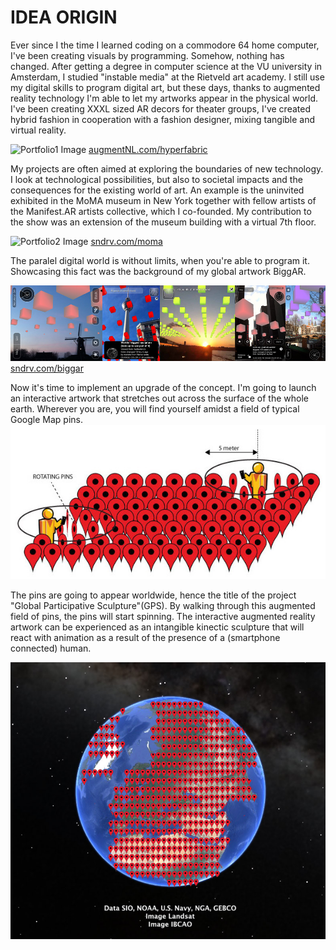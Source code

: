 # IDEA ORIGIN

Ever since I the time I learned coding on a commodore 64 home computer, I've been creating visuals by programming. Somehow, nothing has changed. After getting a degree in computer science at the VU university in Amsterdam, I studied "instable media" at the Rietveld art academy. I still use my digital skills to program digital art, but these days, thanks to augmented reality technology I'm able to let my artworks appear in the physical world. I've been creating XXXL sized AR decors for theater groups, I've created hybrid fashion in cooperation with a fashion designer, mixing tangible and virtual reality.

![Portfolio1 Image](http://augmentnl.com/wp-content/uploads/2013/02/ardress5.jpg "Portfolio1 Image")
[augmentNL.com/hyperfabric](http://augmentNL.com/hyperfabric)

My projects are often aimed at exploring the boundaries of new technology. I look at technological possibilities, but also to societal impacts and the consequences for the existing world of art. An example is the uninvited exhibited in the MoMA museum in New York together with fellow artists of the Manifest.AR artists collective, which I co-founded. My contribution to the show was an extension of the museum building with a virtual 7th floor. 

![Portfolio2 Image](http://sndrv.com/moma/WeARinMoMA.jpg?raw=true "Portfolio2 Image")
[sndrv.com/moma](http://sndrv.com/moma)

The paralel digital world is without limits, when you're able to program it. Showcasing this fact was the background of my global artwork BiggAR. 

![Portfolio3 Image](../project_images/Biggar-everywhere.jpg?raw=true "Portfolio3 Image")
[sndrv.com/biggar](http://sndrv.com/biggar)

Now it's time to implement an upgrade of the concept. I'm going to launch an interactive artwork that stretches out across the surface of the whole earth. Wherever you are, you will find yourself amidst a field of typical Google Map pins. 
![Sketch2 Image](../project_images/sketch.jpg?raw=true "Sketch2 Image")

The pins are going to appear worldwide, hence the title of the project "Global Participative Sculpture"(GPS). By walking through this augmented field of pins, the pins will start spinning.
The interactive augmented reality artwork can be experienced as an intangible kinectic sculpture that will react with animation as a result of the presence of a (smartphone connected) human.

![Sketch1 Image](../project_images/globe-pins.jpg?raw=true "Sketch1 Image")


